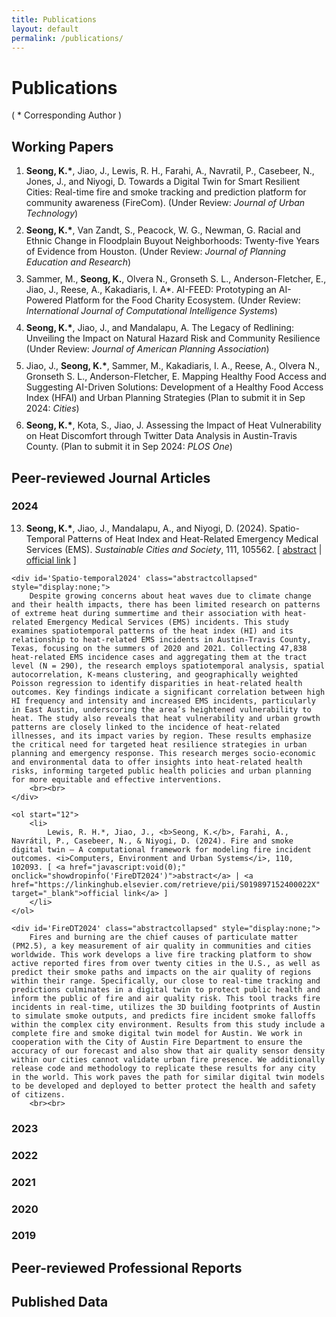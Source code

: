 ```yaml
---
title: Publications
layout: default
permalink: /publications/
---
```


<style>
    .wrapper {
        width: 90%;
        max-width: 1400px;  /* Set your desired maximum width */
        min-width: 800px;
        margin: 0 auto;    /* Center the content horizontally */
        padding: 20px;     /* Add padding for better readability */
    }

    .abstractcollapsed {
        display: none; /* Ensures the element is hidden by default */
    }

    ol li {
        margin-bottom: 10px; /* Adjust the margin value as needed */
    }
</style>

# Publications
        
<p> ( * Corresponding Author ) </p>

## Working Papers
<div class="text-colored">
    <ol>
        <li>
            <b>Seong, K.*</b>, Jiao, J., Lewis, R. H., Farahi, A., Navratil, P., Casebeer, N., Jones, J., and Niyogi, D.  Towards a Digital Twin for Smart Resilient Cities: Real-time fire and smoke tracking and prediction platform for community awareness (FireCom). (Under Review: <i>Journal of Urban Technology</i>)
        </li>
        <li>
            <b>Seong, K.*</b>, Van Zandt, S., Peacock, W. G., Newman, G. Racial and Ethnic Change in Floodplain Buyout Neighborhoods: Twenty-five Years of Evidence from Houston. (Under Review: <i>Journal of Planning Education and Research</i>)
        </li>
        <li>
            Sammer, M., <b>Seong, K.</b>, Olvera N., Gronseth S. L., Anderson-Fletcher, E., Jiao, J., Reese, A., Kakadiaris, I. A*. AI-FEED: Prototyping an AI-Powered Platform for the Food Charity Ecosystem. (Under Review: <i>International Journal of Computational Intelligence Systems</i>)
        </li>
        <li>
            <b>Seong, K.*</b>, Jiao, J., and Mandalapu, A. The Legacy of Redlining: Unveiling the Impact on Natural Hazard Risk and Community Resilience (Under Review: <i>Journal of American Planning Association</i>)
        </li>
        <li>   
            Jiao, J., <b>Seong, K.*</b>, Sammer, M., Kakadiaris, I. A., Reese, A., Olvera N., Gronseth S. L., Anderson-Fletcher, E. Mapping Healthy Food Access and Suggesting AI-Driven Solutions: Development of a Healthy Food Access Index (HFAI) and Urban Planning Strategies (Plan to submit it in Sep 2024: <i>Cities</i>)
        </li>
        <li>    
            <b>Seong, K.*</b>, Kota, S., Jiao, J. Assessing the Impact of Heat Vulnerability on Heat Discomfort through Twitter Data Analysis in Austin-Travis County. (Plan to submit it in Sep 2024: <i>PLOS One</i>)
        </li>
    </ol>
</div>

## Peer-reviewed Journal Articles  
<div class="text-colored">
</div>

### 2024 
<div class="text-colored">
    <ol start="13">
        <li>
            <b>Seong, K.*</b>, Jiao, J., Mandalapu, A., and Niyogi, D. (2024). Spatio-Temporal Patterns of Heat Index and Heat-Related Emergency Medical Services (EMS). <i>Sustainable Cities and Society</i>, 111, 105562. [ <a href="javascript:void(0);" onclick="showdropinfo('Spatio-temporal2024')">abstract</a> | <a href="https://linkinghub.elsevier.com/retrieve/pii/S2210670724003883" target="_blank">official link</a> ]
        </li>
    </ol>

    <div id='Spatio-temporal2024' class="abstractcollapsed" style="display:none;">
        Despite growing concerns about heat waves due to climate change and their health impacts, there has been limited research on patterns of extreme heat during summertime and their association with heat-related Emergency Medical Services (EMS) incidents. This study examines spatiotemporal patterns of the heat index (HI) and its relationship to heat-related EMS incidents in Austin-Travis County, Texas, focusing on the summers of 2020 and 2021. Collecting 47,838 heat-related EMS incidence cases and aggregating them at the tract level (N = 290), the research employs spatiotemporal analysis, spatial autocorrelation, K-means clustering, and geographically weighted Poisson regression to identify disparities in heat-related health outcomes. Key findings indicate a significant correlation between high HI frequency and intensity and increased EMS incidents, particularly in East Austin, underscoring the area’s heightened vulnerability to heat. The study also reveals that heat vulnerability and urban growth patterns are closely linked to the incidence of heat-related illnesses, and its impact varies by region. These results emphasize the critical need for targeted heat resilience strategies in urban planning and emergency response. This research merges socio-economic and environmental data to offer insights into heat-related health risks, informing targeted public health policies and urban planning for more equitable and effective interventions.
        <br><br>
    </div>

    <ol start="12">
        <li>
            Lewis, R. H.*, Jiao, J., <b>Seong, K.</b>, Farahi, A., Navrátil, P., Casebeer, N., & Niyogi, D. (2024). Fire and smoke digital twin – A computational framework for modeling fire incident outcomes. <i>Computers, Environment and Urban Systems</i>, 110, 102093. [ <a href="javascript:void(0);" onclick="showdropinfo('FireDT2024')">abstract</a> | <a href="https://linkinghub.elsevier.com/retrieve/pii/S019897152400022X" target="_blank">official link</a> ]
        </li>
    </ol>

    <div id='FireDT2024' class="abstractcollapsed" style="display:none;">
        Fires and burning are the chief causes of particulate matter (PM2.5), a key measurement of air quality in communities and cities worldwide. This work develops a live fire tracking platform to show active reported fires from over twenty cities in the U.S., as well as predict their smoke paths and impacts on the air quality of regions within their range. Specifically, our close to real-time tracking and predictions culminates in a digital twin to protect public health and inform the public of fire and air quality risk. This tool tracks fire incidents in real-time, utilizes the 3D building footprints of Austin to simulate smoke outputs, and predicts fire incident smoke falloffs within the complex city environment. Results from this study include a complete fire and smoke digital twin model for Austin. We work in cooperation with the City of Austin Fire Department to ensure the accuracy of our forecast and also show that air quality sensor density within our cities cannot validate urban fire presence. We additionally release code and methodology to replicate these results for any city in the world. This work paves the path for similar digital twin models to be developed and deployed to better protect the health and safety of citizens.
        <br><br>
</div>





### 2023 
<div class="text-colored">
</div>

### 2022
<div class="text-colored">
</div>

### 2021
<div class="text-colored">
</div>

### 2020
<div class="text-colored">
</div>

### 2019
<div class="text-colored">
</div>


## Peer-reviewed Professional Reports 
<div class="text-colored">
</div>


## Published Data 
<div class="text-colored">
</div>






